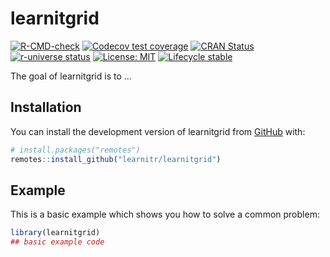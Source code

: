 # learnitgrid

<!-- badges: start -->

[![R-CMD-check](https://github.com/learnitr/learnitgrid/actions/workflows/R-CMD-check.yaml/badge.svg)](https://github.com/learnitr/learnitgrid/actions/workflows/R-CMD-check.yaml)
[![Codecov test coverage](https://img.shields.io/codecov/c/github/learnitr/learnitgrid/main.svg)](https://codecov.io/github/learnitr/learnitgrid?branch=main)
[![CRAN Status](https://www.r-pkg.org/badges/version/learnitgrid)](https://cran.r-project.org/package=learnitgrid)
[![r-universe status](https://learnitr.r-universe.dev/badges/learnitgrid)](https://learnitr.r-universe.dev/learnitgrid)
[![License: MIT](https://img.shields.io/badge/License-MIT-yellow.svg)](https://opensource.org/licenses/MIT)
[![Lifecycle stable](https://img.shields.io/badge/lifecycle-stable-brightgreen.svg)](https://lifecycle.r-lib.org/articles/stages.html#stable)

<!-- badges: end -->

The goal of learnitgrid is to ...

## Installation

You can install the development version of learnitgrid from [GitHub](https://github.com/) with:

``` r
# install.packages("remotes")
remotes::install_github("learnitr/learnitgrid")
```

## Example

This is a basic example which shows you how to solve a common problem:

``` r
library(learnitgrid)
## basic example code
```

